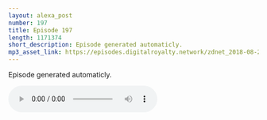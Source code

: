 ```yaml
---
layout: alexa_post
number: 197
title: Episode 197
length: 1171374
short_description: Episode generated automaticly.
mp3_asset_link: https://episodes.digitalroyalty.network/zdnet_2018-08-27_01-00-04.mp3
---
```


Episode generated automaticly.

<audio controls>
    <source src="{{ page.mp3_asset_link }}" type="audio/mpeg">
</audio>